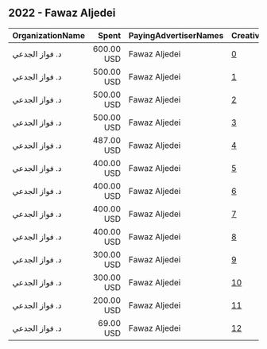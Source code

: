 ## 2022 - Fawaz Aljedei 
|OrganizationName|Spent|PayingAdvertiserNames|CreativeUrls|Impressions|Genders|AgeBrackets|CountryCodes|BillingAddresses|CandidateBallotInformation|
|:---|---:|:---|:---|---:|:---|:---|:---|:---|:---|
|د. فواز الجدعي|600.00 USD|Fawaz Aljedei|[0](https://www.snap.com/political-ads/asset/695ba8070e6586584dbb552b5a78ad2ba05c8b71768c6695e988fa8db4f859b2?mediaType=jpeg)|182,584||18+|kuwait|KW|Fawaz Aljedei|
|د. فواز الجدعي|500.00 USD|Fawaz Aljedei|[1](https://www.snap.com/political-ads/asset/0fa59f140116f5931b46e21929d6b7dad0cb45f9ace56f1f1650774017fa64fa?mediaType=mp4)|100,158||18+|kuwait|KW|Fawaz Aljedei|
|د. فواز الجدعي|500.00 USD|Fawaz Aljedei|[2](https://www.snap.com/political-ads/asset/d50816b419cac40e5301d157c28c3d81bb2870cc2de193ea32ad91ee43c487a7?mediaType=mp4)|121,588||18+|kuwait|KW|Fawaz Aljedei|
|د. فواز الجدعي|500.00 USD|Fawaz Aljedei|[3](https://www.snap.com/political-ads/asset/c3f6a2de038f4fe0c4e71c6d94631d9dacd3ed9b205a3921e2b3d2005df03465?mediaType=mp4)|83,206||18+|kuwait|KW|Fawaz Aljedei|
|د. فواز الجدعي|487.00 USD|Fawaz Aljedei|[4](https://www.snap.com/political-ads/asset/d9d287052b97709c15146632c4a97420123d6f43038c547e06449d68a960df65?mediaType=jpeg)|145,219||18+|kuwait|KW|Fawaz Aljedei|
|د. فواز الجدعي|400.00 USD|Fawaz Aljedei|[5](https://www.snap.com/political-ads/asset/06ef4f2b3e3af77cf07db96f7726465c3c169dc5925de5211a037e5ab149129b?mediaType=mp4)|73,161||18+|kuwait|KW|Fawaz Aljedei|
|د. فواز الجدعي|400.00 USD|Fawaz Aljedei|[6](https://www.snap.com/political-ads/asset/ae6e3907334f18a0b71cfcf7d15b8233b5899ee67e0f0148ee3537e079dfefe5?mediaType=mp4)|70,688||18+|kuwait|KW|Fawaz Aljedei|
|د. فواز الجدعي|400.00 USD|Fawaz Aljedei|[7](https://www.snap.com/political-ads/asset/4e271b99696be6015c8aad7751fb7a2f15dc9b8b1b0ca11aaf268c306b4e0bc0?mediaType=mp4)|65,698||18+|kuwait|KW|Fawaz Aljedei|
|د. فواز الجدعي|400.00 USD|Fawaz Aljedei|[8](https://www.snap.com/political-ads/asset/8723f2d1c6049796240cb3524d850b3fc55e6ee09c538a1d95d742a6126b3709?mediaType=mp4)|76,620||18+|kuwait|KW|Fawaz Aljedei|
|د. فواز الجدعي|300.00 USD|Fawaz Aljedei|[9](https://www.snap.com/political-ads/asset/7cbef9f586bfd422ab7eb3d68e80b6fbe26e27823ffe33d0404505134ff9d895?mediaType=jpeg)|81,397||18+|kuwait|KW|Fawaz Aljedei|
|د. فواز الجدعي|300.00 USD|Fawaz Aljedei|[10](https://www.snap.com/political-ads/asset/a2e240466d94de7e9cb885bf9c39aa45d15b2ab149fd2d488296fe2890a33efe?mediaType=jpeg)|76,367||18+|kuwait|KW|Fawaz Aljedei|
|د. فواز الجدعي|200.00 USD|Fawaz Aljedei|[11](https://www.snap.com/political-ads/asset/f43e216f998c42bb578c2a10c39f2367a03e3ca3ad31a86ca0c1de73e1bde92d?mediaType=mp4)|40,617||18+|kuwait|KW|Fawaz Aljedei|
|د. فواز الجدعي|69.00 USD|Fawaz Aljedei|[12](https://www.snap.com/political-ads/asset/5fc9e98a20d60a5c2b20abb39aed29501a8f8952df73237a12e85efde2251ca9?mediaType=jpeg)|17,611||18+|kuwait|KW|Fawaz Aljedei|
